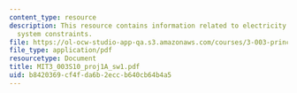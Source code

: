 ```yaml
---
content_type: resource
description: This resource contains information related to electricity generation
  system constraints.
file: https://ol-ocw-studio-app-qa.s3.amazonaws.com/courses/3-003-principles-of-engineering-practice-spring-2010/b8420369cf4fda6b2eccb640cb64b4a5_MIT3_003S10_proj1A_sw1.pdf
file_type: application/pdf
resourcetype: Document
title: MIT3_003S10_proj1A_sw1.pdf
uid: b8420369-cf4f-da6b-2ecc-b640cb64b4a5
---
```

